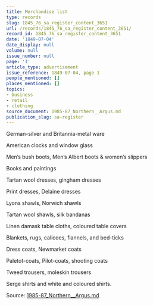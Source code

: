 ```yaml
---
title: Merchandise list
type: records
slug: 1845_76_sa_register_content_3651
url: /records/1845_76_sa_register_content_3651/
record_id: 1845_76_sa_register_content_3651
date: '1849-07-04'
date_display: null
volume: null
issue_number: null
page: '1'
article_type: advertisement
issue_reference: 1849-07-04, page 1
people_mentioned: []
places_mentioned: []
topics:
- business
- retail
- clothing
source_document: 1985-87_Northern__Argus.md
publication_slug: sa-register
---
```


German-silver and Britannia-metal ware

American clocks and window glass

Men’s bush boots, Men’s Albert boots & women’s slippers

Books and paintings

Tartan wool dresses, gingham dresses

Print dresses, Delaine dresses

Lyons shawls, Norwich shawls

Tartan wool shawls, silk bandanas

Linen damask table cloths, coloured table covers

Blankets, rugs, calicoes, flannels, and bed-ticks

Dress coats, Newmarket coats

Paletot-coats, Pilot-coats, shooting coats

Tweed trousers, moleskin trousers

Serge shirts and white and coloured shirts.

Source: [1985-87_Northern__Argus.md](/downloads/markdown/1985-87_Northern__Argus.md)
